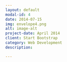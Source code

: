 ```yaml
---
layout: default
modal-id: 4
date: 2014-07-15
img: envelope4.png
alt: image-alt
project-date: April 2014
client: Start Bootstrap
category: Web Development
description:

---
```

